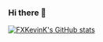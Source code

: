 ### Hi there 👋

<!--
**FXKevinK/fxkevink** is a ✨ _special_ ✨ repository because its `README.md` (this file) appears on your GitHub profile.

Here are some ideas to get you started:

- 🔭 I’m currently working on ...
- 🌱 I’m currently learning ...
- 👯 I’m looking to collaborate on ...
- 🤔 I’m looking for help with ...
- 💬 Ask me about ...
- 📫 How to reach me: ...
- 😄 Pronouns: ...
- ⚡ Fun fact: ...
-->

[![FXKevinK's GitHub stats](https://github-readme-stats.vercel.app/api?username=fxkevink&count_private=true&show_icons=true&theme=tokyonight)](https://github.com/fxkevink/github-readme-stats)
